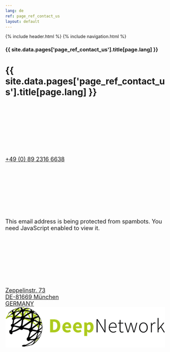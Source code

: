 ```yaml
---
lang: de
ref: page_ref_contact_us
layout: default
---
```


{% include header.html %}
{% include navigation.html %}

<script src="http://maps.google.com/maps/api/js?language=en-GB&key=AIzaSyDIE6SiLMRzA-_zUPis9FVkazPF9NRO5po" type="text/javascript"></script>
<script src="../modules/mod_bt_googlemaps/tmpl/js/btbase64.min.js" type="text/javascript"></script>
<script src="../modules/mod_bt_googlemaps/tmpl/js/default.js" type="text/javascript"></script>

<!-- MASTHEAD -->
<div class="wrap t3-masthead ">
    <div class="ja-masthead" style="background-image: url('../images/titles/contact-us.jpg')">
        <div class="ja-masthead-detail">
		    <h3 class="swiper-header">{{ site.data.pages['page_ref_contact_us'].title[page.lang] }}</h3>
        </div>
    </div>	
</div>
<!-- //MASTHEAD -->
<div id="t3-mainbody" class="container t3-mainbody">
	<div class="row">
    	<!-- MAIN CONTENT -->
		<div id="t3-content" class="t3-content col-xs-12">
	        <div class="page-header clearfix">
		        <h1 class="page-title">{{ site.data.pages['page_ref_contact_us'].title[page.lang] }}</h1>
	        </div>
            <div class="item-page clearfix">
                <!-- Article -->
                <article itemscope itemtype="http://schema.org/Article">
                    <meta itemprop="inLanguage" content="en-GB" />
                    <meta itemprop="url" content="/deepnetwork/contact-us" />
                    <meta itemscope itemprop="mainEntityOfPage" itemtype="http://schema.org/WebPage"  itemid="/deepnetwork/contact-us" /> 
                    <meta content="2019-10-22T07:07:39+00:00" itemprop="dateModified" />
                    <meta content="2019-04-04T19:29:36+00:00" itemprop="datePublished" />
                    <span itemprop="author" style="display: none;">
                        <span itemprop="name">Super User</span>
                        <span itemtype="https://schema.org/Organization" itemscope="" itemprop="publisher" style="display: none;">
                            <span itemtype="https://schema.org/ImageObject" itemscope="" itemprop="logo">
                                <img itemprop="url" alt="logo" src="../templates/ja_company/images/logo.png">
                                <meta content="auto" itemprop="width">
                                <meta content="auto" itemprop="height">
                            </span>
                            <meta content="Super User" itemprop="name">
                        </span>
                    </span>
                    <!--e:Validate structured data-->
                    <meta content="Contact Us" itemprop="headline">
                    <section class="article-content clearfix" itemprop="articleBody">
			            <div class="row" style="font-size: 18px; margin: 30px auto;">
	                        <div class="col-md-3">
                                <svg class="contacticon"><use xlink:href="../images/sprite.svg#icon-phone"></use></svg>
		                        <br>
		                        <a href="tel:+49 (0) 89 2316 6638">+49 (0) 89 2316 6638</a><br><br>
	                        </div>
	                        <div class="col-md-3">
                                <svg class="contacticon"><use xlink:href="../images/sprite.svg#icon-envelope"></use></svg>
                                <br>
                                <span id="cloaka4e1284d423aa5bf27857b071fae9748">This email address is being protected from spambots. You need JavaScript enabled to view it.</span>
                                <script type='text/javascript'>
                                    document.getElementById('cloaka4e1284d423aa5bf27857b071fae9748').innerHTML = '';
                                    var prefix = '&#109;a' + 'i&#108;' + '&#116;o';
                                    var path = 'hr' + 'ef' + '=';
                                    var addya4e1284d423aa5bf27857b071fae9748 = '&#105;nf&#111;' + '&#64;';
                                    addya4e1284d423aa5bf27857b071fae9748 = addya4e1284d423aa5bf27857b071fae9748 + 'd&#101;&#101;pn&#101;tw&#111;rk' + '&#46;' + 'c&#111;m';
                                    var addy_texta4e1284d423aa5bf27857b071fae9748 = '&#105;nf&#111;' + '&#64;' + 'd&#101;&#101;pn&#101;tw&#111;rk' + '&#46;' + 'c&#111;m';document.getElementById('cloaka4e1284d423aa5bf27857b071fae9748').innerHTML += '<a ' + path + '\'' + prefix + ':' + addya4e1284d423aa5bf27857b071fae9748 + '\'>'+addy_texta4e1284d423aa5bf27857b071fae9748+'<\/a>';
                                </script><br><br>
	                        </div>	
                        	<div class="col-md-3">
                                <svg class="contacticon"><use xlink:href="../images/sprite.svg#icon-map-o"></use></svg>
                                <br>
                                <a href="https://www.google.com/maps/place/Zeppelinstra%C3%9Fe+73,+81669+M%C3%BCnchen,+Germany/@48.1301598,11.5842197,17z/data=!3m1!4b1!4m5!3m4!1s0x479ddf7cc4143749:0x1d94ae4c5d1f2e69!8m2!3d48.1301562!4d11.5864084"
                                    target="_blank" class="footermail">Zeppelinstr. 73<br />
                                    DE-81669 München<br />
                                    GERMANY</a>                             
                        	</div>
                            <div class="col-md-3" style="text-align: right;">
                                <img src="../images/logo.png" title="Deep Network GmbH" style="margin: 0 auto">
                            </div>
                        </div>
                    </section>
                </article>
            </div>
		</div>		
	</div>
</div> 
<div class="section-wrap t3-content-bottom ">
    <div id="cavas_id173" class="bt-googlemaps"></div>
    <script type="text/javascript">
        var config = {
            mapType:'roadmap',
            width:'auto',
            height:'350',
            cavas_id:"cavas_id173", 
            zoom:15,
            zoomControl:true,
            scaleControl:true,
            panControl:true,
            mapTypeControl:true,
            streetViewControl:true,
            overviewMapControl:true,
            draggable:true,
            disableDoubleClickZoom:false,
            scrollwheel:true,
            weather:0,
            temperatureUnit:'f',
            replaceMarkerIcon:1,
            displayWeatherInfo:1,
            owm_api: "", 
            mapCenterType:"address",
            mapCenterAddress:"Zeppelinstr. 73 Munich GERMANY",
            mapCenterCoordinate	:"48.1301598,11.5842197",
            enableStyle:"0",
            styleTitle:"BT Map",
            createNewOrDefault:"createNew",
            enableCustomInfoBox:"0",
            boxPosition:"-150,-155",
            closeBoxMargin:"-9px",
            closeBoxImage:"",
            url:"http://www.otomobilgi.com/deepnetwork/"
        };
        var boxStyles = {
            "background":"#ffffff",
            "opacity":" 0.85",
            "width":" 280px",
            "height":"100px",
            "border":" 1px solid grey",
            "borderRadius":"3px",
            "padding":" 10px",
            "boxShadow":"30px 10px 10px 1px grey"
        };
        var markersCode ="W3sibWFya2VyVGl0bGUiOiJEZWVwIE5ldHdvcmsgR21iSCIsIm1hcmtlclR5cGUiOiJhZGRyZXNzIiwibWFya2VyVmFsdWUiOiJMYW5kc2JlcmdlcnN0ci4gMzAyIE11bmljaCBHRVJNQU5ZIiwibWFya2VySWNvbiI6IiIsIm1hcmtlclNob3dJbmZvV2luZG93IjoiMSIsIm1hcmtlckluZm9XaW5kb3ciOiIifV0="; 
        var stylesCode ="W10="; 
        initializeMap(config, markersCode, stylesCode, boxStyles);
       
    </script>
</div>

{% include backtotop.html %}  
{% include footer.html %}
